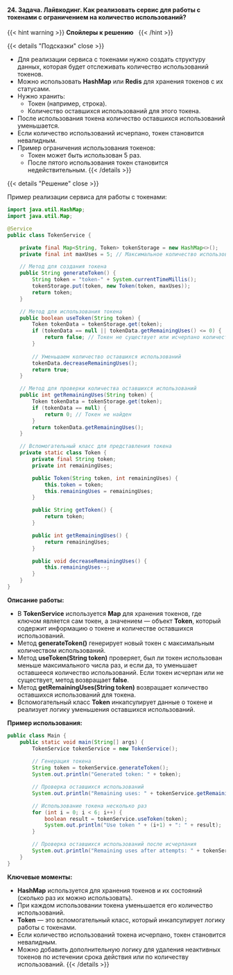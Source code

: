 #### 24. Задача. Лайвкодинг. Как реализовать сервис для работы с токенами с ограничением на количество использований?

{{< hint warning >}}
**Спойлеры к решению**  
{{< /hint >}}

{{< details "Подсказки" close >}}

- Для реализации сервиса с токенами нужно создать структуру данных, которая будет отслеживать количество использований токенов.
- Можно использовать **HashMap** или **Redis** для хранения токенов с их статусами.
- Нужно хранить:
    - Токен (например, строка).
    - Количество оставшихся использований для этого токена.
- После использования токена количество оставшихся использований уменьшается.
- Если количество использований исчерпано, токен становится невалидным.
- Пример ограничения использования токенов:
    - Токен может быть использован 5 раз.
    - После пятого использования токен становится недействительным.
{{< /details >}}

{{< details "Решение" close >}}

Пример реализации сервиса для работы с токенами:

```java
import java.util.HashMap;
import java.util.Map;

@Service
public class TokenService {

    private final Map<String, Token> tokenStorage = new HashMap<>();
    private final int maxUses = 5; // Максимальное количество использований токена

    // Метод для создания токена
    public String generateToken() {
        String token = "token-" + System.currentTimeMillis();
        tokenStorage.put(token, new Token(token, maxUses));
        return token;
    }

    // Метод для использования токена
    public boolean useToken(String token) {
        Token tokenData = tokenStorage.get(token);
        if (tokenData == null || tokenData.getRemainingUses() <= 0) {
            return false; // Токен не существует или исчерпано количество использований
        }
        
        // Уменьшаем количество оставшихся использований
        tokenData.decreaseRemainingUses();
        return true;
    }

    // Метод для проверки количества оставшихся использований
    public int getRemainingUses(String token) {
        Token tokenData = tokenStorage.get(token);
        if (tokenData == null) {
            return 0; // Токен не найден
        }
        return tokenData.getRemainingUses();
    }

    // Вспомогательный класс для представления токена
    private static class Token {
        private final String token;
        private int remainingUses;

        public Token(String token, int remainingUses) {
            this.token = token;
            this.remainingUses = remainingUses;
        }

        public String getToken() {
            return token;
        }

        public int getRemainingUses() {
            return remainingUses;
        }

        public void decreaseRemainingUses() {
            this.remainingUses--;
        }
    }
}
```

 **Описание работы:**

- В **TokenService** используется **Map** для хранения токенов, где ключом является сам токен, а значением — объект **Token**, который содержит информацию о токене и количестве оставшихся использований.
- Метод **generateToken()** генерирует новый токен с максимальным количеством использований.
- Метод **useToken(String token)** проверяет, был ли токен использован меньше максимального числа раз, и если да, то уменьшает оставшееся количество использований. Если токен исчерпан или не существует, метод возвращает **false**.
- Метод **getRemainingUses(String token)** возвращает количество оставшихся использований для токена.
- Вспомогательный класс **Token** инкапсулирует данные о токене и реализует логику уменьшения оставшихся использований.

 **Пример использования:**

```java
public class Main {
    public static void main(String[] args) {
        TokenService tokenService = new TokenService();
        
        // Генерация токена
        String token = tokenService.generateToken();
        System.out.println("Generated token: " + token);

        // Проверка оставшихся использований
        System.out.println("Remaining uses: " + tokenService.getRemainingUses(token));

        // Использование токена несколько раз
        for (int i = 0; i < 6; i++) {
            boolean result = tokenService.useToken(token);
            System.out.println("Use token " + (i+1) + ": " + result);
        }

        // Проверка оставшихся использований после исчерпания
        System.out.println("Remaining uses after attempts: " + tokenService.getRemainingUses(token));
    }
}
```

 **Ключевые моменты:**

- **HashMap** используется для хранения токенов и их состояний (сколько раз их можно использовать).
- При каждом использовании токена уменьшается его количество использований.
- **Token** — это вспомогательный класс, который инкапсулирует логику работы с токенами.
- Если количество использований токена исчерпано, токен становится невалидным.
- Можно добавить дополнительную логику для удаления неактивных токенов по истечении срока действия или по количеству использований.
{{< /details >}}
